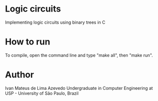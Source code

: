 # Logic circuits
Implementing logic circuits using binary trees in C

# How to run
To compile, open the command line and type "make all", then "make run".

# Author
Ivan Mateus de Lima Azevedo
Undergraduate in Computer Engineering at USP - University of São Paulo, Brazil
